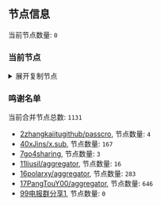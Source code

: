 
## 节点信息
当前节点数量: `0`
### 当前节点
<details>
  <summary>展开复制节点</summary>

    

</details>

### 鸣谢名单
当前合并节点总数: `1131`
- [2zhangkaiitugithub/passcro](https://github.com/zhangkaiitugithub/passcro), 节点数量: `4`
- [40xJins/x.sub](https://github.com/0xJins/x.sub), 节点数量: `167`
- [7go4sharing](https://github.com/go4sharing), 节点数量: `3`
- [11liusil/aggregator](https://github.com/liusil/aggregator), 节点数量: `16`
- [16polarxy/aggregator](https://github.com/polarxy/aggregator), 节点数量: `283`
- [17PangTouY00/aggregator](https://github.com/PangTouY00/aggregator), 节点数量: `646`
- [99电报群分享1](https://github.com/cdddbc/getAirport), 节点数量: `0`


